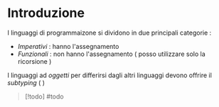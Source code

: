 # Introduzione

I linguaggi di programmaizone si dividono in due principali categorie :
+ *Imperativi* : hanno l'assegnamento
+ *Funzionali* : non hanno l'assegnamento ( posso utilizzare solo la ricorsione )

I linguaggi ad *oggetti* per differirsi dagli altri linguaggi devono offrire il *subtyping* (  )

>[!todo]
>#todo